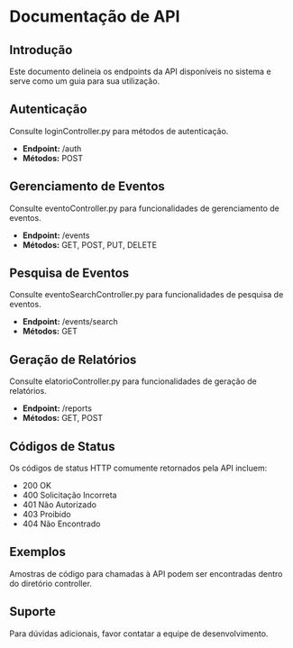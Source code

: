 # Documentação de API

## Introdução
Este documento delineia os endpoints da API disponíveis no sistema e serve como um guia para sua utilização.

## Autenticação
Consulte loginController.py para métodos de autenticação.
- **Endpoint:** /auth
- **Métodos:** POST

## Gerenciamento de Eventos
Consulte eventoController.py para funcionalidades de gerenciamento de eventos.
- **Endpoint:** /events
- **Métodos:** GET, POST, PUT, DELETE

## Pesquisa de Eventos
Consulte eventoSearchController.py para funcionalidades de pesquisa de eventos.
- **Endpoint:** /events/search
- **Métodos:** GET

## Geração de Relatórios
Consulte elatorioController.py para funcionalidades de geração de relatórios.
- **Endpoint:** /reports
- **Métodos:** GET, POST

## Códigos de Status
Os códigos de status HTTP comumente retornados pela API incluem:
- 200 OK
- 400 Solicitação Incorreta
- 401 Não Autorizado
- 403 Proibido
- 404 Não Encontrado

## Exemplos
Amostras de código para chamadas à API podem ser encontradas dentro do diretório controller.

## Suporte
Para dúvidas adicionais, favor contatar a equipe de desenvolvimento.
